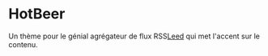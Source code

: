 HotBeer
=======

Un thème pour le génial agrégateur de flux RSS<a href="https://github.com/ldleman/Leed.git" target="blank">Leed</a> qui met l'accent sur le contenu.
